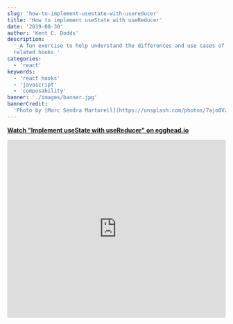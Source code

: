 ```yaml
---
slug: 'how-to-implement-usestate-with-usereducer'
title: 'How to implement useState with useReducer'
date: '2019-08-30'
author: 'Kent C. Dodds'
description:
  '_A fun exercise to help understand the differences and use cases of these two
  related hooks_'
categories:
  - 'react'
keywords:
  - 'react hooks'
  - 'javascript'
  - 'composability'
banner: './images/banner.jpg'
bannerCredit:
  'Photo by [Marc Sendra Martorell](https://unsplash.com/photos/7ajo0Vz98yU)'
---
```


**[Watch "Implement useState with useReducer" on egghead.io](https://egghead.io/lessons/react-implement-usestate-with-usereducer/embed?pl=kent-s-blog-posts-as-screencasts-eefa540c)**

<iframe
  src="https://egghead.io/lessons/react-implement-usestate-with-usereducer/embed?pl=kent-s-blog-posts-as-screencasts-eefa540c"
  style="width: 100%; height: 410px; border: none; border-radius: 4px;"
  allowfullscreen
/>

Here's the TL;DR:

```javascript
const useStateReducer = (prevState, newState) =>
  typeof newState === 'function' ? newState(prevState) : newState

const useStateInitializer = initialValue =>
  typeof initialValue === 'function' ? initialValue() : initialValue

function useState(initialValue) {
  return React.useReducer(useStateReducer, initialValue, useStateInitializer)
}
```

Wanna dive in? Let's go.

## But Kent... Why?

For fun 🤓 Also I think that re-implementing things is a great way to learn how
they work.

## State management in React

React hooks expose two mechanisms for state management: `useState` and
`useReducer`. Interestingly enough, React actually builds `useState` out of the
same code that's used to build `useReducer`. They do this because managing a
single value of state in a component is very common, but doing that with
`useReducer` would require a bit of boilerplate. So they reduce the boilerplate
by exposing a simpler state management API through `useState`.

They have the benefit of having all their internal code to do this, but we can
do this ourselves as well 😄

## The `useState` API

Let's start off by looking at the API that `useState` exposes to us:

**useState function arguments**:

You can call `useState` three different ways:

```javascript
useState() // no initial value
useState(initialValue) // a literal initial value
useState(() => initialValue) // a lazy initial value
```

> [Read more about lazy initial state](https://reactjs.org/docs/hooks-reference.html#lazy-initial-state)

So our new `useReducer`-based `useState` will need to support all of these
argument variations.

**useState return value**

When you call `useState` it returns the state and a mechanism for updating that
state (commonly called a "state updater function"). That function can be called
with the new state or a function which accepts the previous state and returns
the new state. So our new `useReducer`-based `useState` will need to support
both of these variations.

```javascript
const [state, setState] = useState()
setState(newState)
setState(previousState => newState)
```

This is similar to what `useReducer` does as well, except the mechanism for
updating the state is called a "dispatch" function and instead of being used to
set the state directly, it delegates the actual state update logic to the
reducer.

## The `useReducer` API

So here's the `useReducer` API:

```javascript
const [state, dispatch] = React.useReducer(reducerFn, initialValue)
```

And with `useReducer`, if you want to have lazy initialization, then you provide
a third argument which is your initialization function and the second argument
serves as an argument to that initialization function, so you can rename that to
something like `initialArg`.

```javascript
const initializationFn = initialArg => initialArg

const [state, dispatch] = useReducer(reducerFn, initialArg, initializationFn)
```

And remember, the `reducerFn` is responsible for what the `dispatch` function
does. So if you want to control how the state is updated by the `dispatch`
function, you can do that via the `reducerFn` which is called with whatever
`dispatch` is called with.

```javascript
const reducerFn = (prevState, dispatchArg) => newState
```

With that, we can implement all the features of `useState`.

## The `useReducer`-based `useState` implementation

Here's our starting point:

```javascript
const useStateReducer = () => {}

function useState() {
  return React.useReducer(useStateReducer)
}
```

---

Let's start by trying to implement this use case for the state update function:

```javascript
const [count, setCount] = useState(0)
setCount(count + 1)
```

So we need to make the `dispatch` function actually update the state value. To
do that, we make our reducer take the `dispatchArg` and return that.

```javascript {1}
const useStateReducer = (prevState, dispatchArg) => dispatchArg

function useState() {
  return React.useReducer(useStateReducer)
}
```

With that it actually makes more sense to call `dispatchArg` `newState` instead:

```javascript {1}
const useStateReducer = (prevState, newState) => newState

function useState() {
  return React.useReducer(useStateReducer)
}
```

---

Great! Next, let's support the function update version of the `useState` API:

```javascript
const [count, setCount] = useState(0)
setCount(previousCount => previousCount + 1)
```

If we want to continue to support the previous API, we'll need to do some
`typeof` checking to determine whether it's a function and if it is we'll call
it with the previous state. Otherwise we'll just return it. Ternaries to the
rescue!

```javascript {1-2}
const useStateReducer = (prevState, newState) =>
  typeof newState === 'function' ? newState(prevState) : newState

function useState() {
  return React.useReducer(useStateReducer)
}
```

---

Nice! Now let's move on to that initial value! For the simple `useState(0)`
case, it's actually really straightforward:

```javascript {4,5}
const useStateReducer = (prevState, newState) =>
  typeof newState === 'function' ? newState(prevState) : newState

function useState(initialValue) {
  return React.useReducer(useStateReducer, initialValue)
}
```

That's it. But what about the lazy version? `useState(() => 0)` That one's a
little more tricky because the `useReducer` API is slightly different here.
Let's iterate to that first. Here's another way we could implement the non-lazy
`useState(0)` use case:

```javascript {4,7}
const useStateReducer = (prevState, newState) =>
  typeof newState === 'function' ? newState(prevState) : newState

const useStateInitializer = initialArg => initialArg

function useState(initialValue) {
  return React.useReducer(useStateReducer, initialValue, useStateInitializer)
}
```

In this case we're passing the `initialValue` as the `initialArg` and our
`useStateInitializer` function is simply returning that value. This makes it
easier to support the lazy initializer version of the API. We simply need to
determine whether the `initialArg` is a function and if it is, we'll call it,
otherwise we'll return it.

```javascript {5}
const useStateReducer = (prevState, newState) =>
  typeof newState === 'function' ? newState(prevState) : newState

const useStateInitializer = initialValue =>
  typeof initialValue === 'function' ? initialValue() : initialValue

function useState(initialValue) {
  return React.useReducer(useStateReducer, initialValue, useStateInitializer)
}
```

And that's it!

## Conclusion

I hope you enjoyed digging around these APIs a little bit more with me. I
definitely recommend you just continue using the built-in `useState` hook, but I
thought you'd find it interesting to see how flexible `useReducer` is. You don't
have to use it the same way you used redux (in fact, you don't have to use redux
in the conventional way either...
[or at all](/blog/application-state-management-with-react)).

And just for fun, you can play around with this on CodeSandbox if you wanna:

[![Edit useState implemented by useReducer](https://codesandbox.io/static/img/play-codesandbox.svg)](https://codesandbox.io/s/react-codesandbox-ptvo1)

Good luck!
